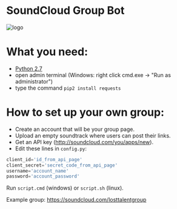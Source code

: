# SoundCloud Group Bot

![logo](http://postimg.ru/img/2016-09/19/71upsxobvpvfqvrwfb9gixg7y.png)

# What you need:
- [Python 2.7](https://www.python.org/downloads/)
- open admin terminal (Windows: right click cmd.exe -> "Run as administrator")
- type the command `pip2 install requests`

# How to set up your own group:

- Create an account that will be your group page.
- Upload an empty soundtrack where users can post their links.
- Get an API key (http://soundcloud.com/you/apps/new).
- Edit these lines in `config.py`:

```Python
client_id='id_from_api_page'
client_secret='secret_code_from_api_page'
username='account_name'
password='account_password'
```

Run `script.cmd` (windows) or `script.sh` (linux). 

Example group: https://soundcloud.com/losttalentgroup

